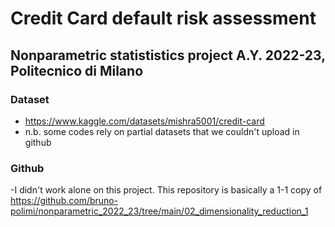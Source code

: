# Credit Card default risk assessment
## Nonparametric statististics project A.Y. 2022-23, Politecnico di Milano

### Dataset
- https://www.kaggle.com/datasets/mishra5001/credit-card
- n.b. some codes rely on partial datasets that we couldn't upload in github

### Github
-I didn't work alone on this project. This repository is basically a 1-1 copy of https://github.com/bruno-polimi/nonparametric_2022_23/tree/main/02_dimensionality_reduction_1
